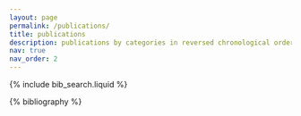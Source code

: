 ```yaml
---
layout: page
permalink: /publications/
title: publications
description: publications by categories in reversed chronological order. type any keywords (e.g., conference names, research topics) to filter relevant papers.
nav: true
nav_order: 2
---
```


<!-- _pages/publications.md -->

<!-- Bibsearch Feature -->

{% include bib_search.liquid %}

<div class="publications">

{% bibliography %}

</div>
